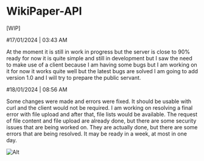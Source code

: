 # WikiPaper-API
[WIP]

#17/01/2024 | 03:43 AM

 At the moment it is still in work in progress but the server is close to 90% ready for now it is quite simple and still in development but I saw the need to make use of a client because I am having some bugs but I am working on it for now it works quite well but the latest bugs are solved I am going to add version 1.0 and I will try to prepare the public servant.

#18/01/2024 | 08:56 AM

Some changes were made and errors were fixed. It should be usable with curl and the client would not be required. I am working on resolving a final error with file upload and after that, file lists would be available. The request of file content and file upload are already done, but there are some security issues that are being worked on. They are actually done, but there are some errors that are being resolved. It may be ready in a week, at most in one day.

![Alt](https://repobeats.axiom.co/api/embed/0f49858a84160d6696cdaa3b393a68db4ba52277.svg "Repobeats analytics image")

